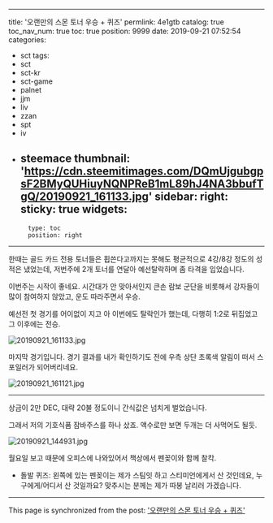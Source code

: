 
---
title: '오랜만의 스몬 토너 우승 + 퀴즈'
permlink: 4e1gtb
catalog: true
toc_nav_num: true
toc: true
position: 9999
date: 2019-09-21 07:52:54
categories:
- sct
tags:
- sct
- sct-kr
- sct-game
- palnet
- jjm
- liv
- zzan
- spt
- iv
- steemace
thumbnail: 'https://cdn.steemitimages.com/DQmUjgubgpsF2BMyQUHiuyNQNPReB1mL89hJ4NA3bbufTgQ/20190921_161133.jpg'
sidebar:
    right:
        sticky: true
widgets:
    -
        type: toc
        position: right
---


한때는 골드 카드 전용 토너들은 휩쓴다고까지는 못해도 평균적으로 4강/8강 정도의 성적은 냈었는데, 저번주에 2개 토너를 연달아 예선탈락하며 좀 타격을 입었습니다.

이번주는 시작이 좋네요. 시간대가 안 맞아서인지 큰손 람보 군단을 비롯해서 강자들이 많이 참여하지 않았고, 운도 따라주면서 우승.

예선전 첫 경기를 어이없이 지고 아 이번에도 탈락인가 했는데, 다행히 1:2로 뒤집었고 그 이후에는 전승.

![20190921_161133.jpg](https://cdn.steemitimages.com/DQmUjgubgpsF2BMyQUHiuyNQNPReB1mL89hJ4NA3bbufTgQ/20190921_161133.jpg)

마지막 경기입니다. 경기 결과를 내가 확인하기도 전에 우측 상단 초록색 알림이 떠서 스포일러가 되어버리네요.

![20190921_161121.jpg](https://cdn.steemitimages.com/DQmdZjtasM5Se1fFUNhFueZrG1b7EbNzMrZY1j3jqd44GNS/20190921_161121.jpg)

---

상금이 2만 DEC, 대략 20불 정도이니 간식값은 넘치게 벌었습니다. 

그래서 저의 기호식품 잠바주스를 하나 샀죠. 액수로만 보면 두개는 더 사먹어도 될듯.

![20190921_144931.jpg](https://cdn.steemitimages.com/DQmeHPrRovZgHKqRZPgdZouu1qqhHtz5ipWEZhqPnzXD7PQ/20190921_144931.jpg)

월요일 보고 때문에 오피스에 나와있어서 책상에서 펜꽂이와 함께 찰칵.

* 돌발 퀴즈: 왼쪽에 있는 펜꽂이는 제가 스팀잇 하고 스티미언에게서 산 것인데요, 누구에게/어디서 산 것일까요? 맞추시는 분께는 제가 따봉 날리러 가겠습니다.

- - -

This page is synchronized from the post: ['오랜만의 스몬 토너 우승 + 퀴즈'](https://steemit.com/@glory7/4e1gtb)
